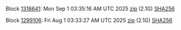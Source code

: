 Block [1318641](https://insight.testnet.networks.dash.org/insight/block/0000017e95ba507cfb0a5fa74bcc8147b5c32e61ca651df3f2e8a1cb2b20f143): Mon Sep  1 03:35:16 AM UTC 2025 [zip](https://dash-bootstrap-2.ams3.digitaloceanspaces.com/testnet/2025-09-01/bootstrap.dat.zip) (2.1G) [SHA256](https://dash-bootstrap-2.ams3.digitaloceanspaces.com/testnet/2025-09-01/sha256.txt)

Block [1299106](https://insight.testnet.networks.dash.org/insight/block/00000bf2513df157e079b9cc86d8015fd6aa69298aaae7f6dd8d7165511684de): Fri Aug  1 03:33:27 AM UTC 2025 [zip](https://dash-bootstrap-2.ams3.digitaloceanspaces.com/testnet/2025-08-01/bootstrap.dat.zip) (2.1G) [SHA256](https://dash-bootstrap-2.ams3.digitaloceanspaces.com/testnet/2025-08-01/sha256.txt)
